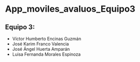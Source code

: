 # App_moviles_avaluos_Equipo3

## Equipo 3:
- Víctor Humberto Encinas Guzmán
- José Karim Franco Valencia
- José Ángel Huerta Amparán
- Luisa Fernanda Morales Espinoza
